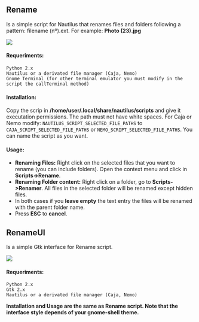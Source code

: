 ## Rename

Is a simple script for Nautilus that renames files and folders following a pattern: filename (nº).ext.
For example: **Photo (23).jpg**

![](http://goo.gl/yaGlOJ?gdriveurl)

#### Requeriments:	
	Python 2.x
	Nautilus or a derivated file manager (Caja, Nemo)
	Gnome Terminal (for other terminal emulator you must modify in the script the callTerminal method)

#### Installation: 
Copy the scrip in **/home/user/.local/share/nautilus/scripts** and give it executation permissions.
The path must not have white spaces.
For Caja or Nemo modify: 
`NAUTILUS_SCRIPT_SELECTED_FILE_PATHS` to `CAJA_SCRIPT_SELECTED_FILE_PATHS` or 
`NEMO_SCRIPT_SELECTED_FILE_PATHS`. You can name the script as you want.

#### Usage:    
* __Renaming Files:__
Right click on the selected files that you want to rename (you can include folders). Open the context menu
and click in **Scripts->Rename**.
* __Renaming Folder content:__ 
Right click on a folder, go to **Scripts->Renamer**. All files in the selected folder will be renamed except hidden files.
* In both cases if you __leave empty__ the text entry the files will be renamed with the parent folder name.
* Press __ESC__ to __cancel__.

## RenameUI

Is a simple Gtk interface for Rename script.

![](http://goo.gl/rWOjiA?gdriveurl)


#### Requeriments:	
	Python 2.x
	Gtk 2.x
	Nautilus or a derivated file manager (Caja, Nemo)
**Installation and Usage are the same as Rename script. Note that the interface style depends of your gnome-shell theme.**


